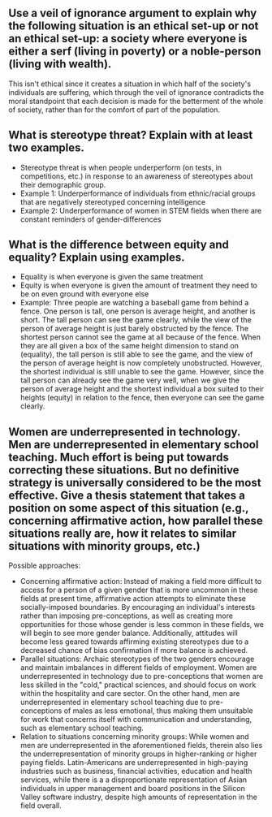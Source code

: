 ## Use a veil of ignorance argument to explain why the following situation is an ethical set-up or not an ethical set-up: a society where everyone is either a serf (living in poverty) or a noble-person (living with wealth).

This isn't ethical since it creates a situation in which half of the society's individuals are suffering, which through the veil of ignorance contradicts the moral standpoint that each decision is made for the betterment of the whole of society, rather than for the comfort of part of the population.

## What is stereotype threat? Explain with at least two examples.

- Stereotype threat is when people underperform (on tests, in competitions, etc.) in response to an awareness of stereotypes about their demographic group.
- Example 1: Underperformance of individuals from ethnic/racial groups that are negatively stereotyped concerning intelligence
- Example 2: Underperformance of women in STEM fields when there are constant reminders of gender-differences

## What is the difference between equity and equality? Explain using examples.

- Equality is when everyone is given the same treatment
- Equity is when everyone is given the amount of treatment they need to be on even ground with everyone else
- Example: Three people are watching a baseball game from behind a fence. One person is tall, one person is average height, and another is short. The tall person can see the game clearly, while the view of the person of average height is just barely obstructed by the fence. The shortest person cannot see the game at all because of the fence. When they are all given a box of the same height dimension to stand on (equality), the tall person is still able to see the game, and the view of the person of average height is now completely unobstructed. However, the shortest individual is still unable to see the game. However, since the tall person can already see the game very well, when we give the person of average height and the shortest individual a box suited to their heights (equity) in relation to the fence, then everyone can see the game clearly.

## Women are underrepresented in technology. Men are underrepresented in elementary school teaching. Much effort is being put towards correcting these situations. But no definitive strategy is universally considered to be the most effective. Give a thesis statement that takes a position on some aspect of this situation (e.g., concerning affirmative action, how parallel these situations really are, how it relates to similar situations with minority groups,  etc.)

Possible approaches:
- Concerning affirmative action: Instead of making a field more difficult to access for a person of a given gender that is more uncommon in these fields at present time, affirmative action attempts to eliminate these socially-imposed boundaries. By encouraging an individual's interests rather than imposing pre-conceptions, as well as creating more opportunities for those whose gender is less common in these fields, we will begin to see more gender balance. Additionally, attitudes will become less geared towards affirming existing stereotypes due to a decreased chance of bias confirmation if more balance is achieved.
- Parallel situations: Archaic stereotypes of the two genders encourage and maintain imbalances in different fields of employment. Women are underrepresented in technology due to pre-conceptions that women are less skilled in the "cold," practical sciences, and should focus on work within the hospitality and care sector. On the other hand, men are underrepresented in elementary school teaching due to pre-conceptions of males as less emotional, thus making them unsuitable for work that concerns itself with communication and understanding, such as elementary school teaching.
- Relation to situations concerning minority groups: While women and men are underrepresented in the aforementioned fields, therein also lies the underrepresentation of minority groups in higher-ranking or higher paying fields. Latin-Americans are underrepresented in high-paying industries such as business, financial activities, education and health services, while there is a a disproportionate representation of Asian individuals in upper management and board positions in the Silicon Valley software industry, despite high amounts of representation in the field overall.
